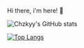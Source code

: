 Hi there, i'm here! 👋

![Chzkyy's GitHub stats](https://github-readme-stats.vercel.app/api?username=chzkyy&theme=tokyonight&show_icons=true&border_radius=10px)

[![Top Langs](https://github-readme-stats.vercel.app/api/top-langs/?username=chzkyy&theme=tokyonight&layout=compact)](https://github.com/chzkyy/github-readme-stats)

